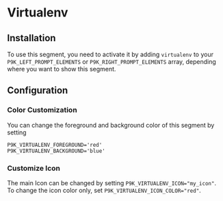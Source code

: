 # Virtualenv

## Installation

To use this segment, you need to activate it by adding `virtualenv` to your
`P9K_LEFT_PROMPT_ELEMENTS` or `P9K_RIGHT_PROMPT_ELEMENTS` array, depending
where you want to show this segment.

## Configuration

### Color Customization

You can change the foreground and background color of this segment by setting
```
P9K_VIRTUALENV_FOREGROUND='red'
P9K_VIRTUALENV_BACKGROUND='blue'
```

### Customize Icon

The main Icon can be changed by setting `P9K_VIRTUALENV_ICON="my_icon"`. To change the
icon color only, set `P9K_VIRTUALENV_ICON_COLOR="red"`.